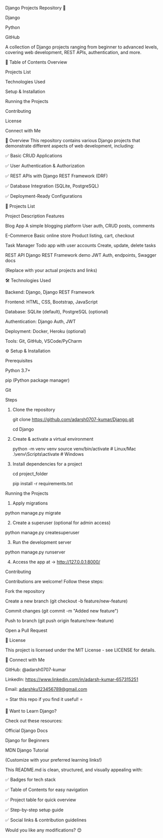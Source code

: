 Django Projects Repository 🚀

Django

Python

GitHub


A collection of Django projects ranging from beginner to advanced levels, covering web development, REST APIs, authentication, and more.


📌 Table of Contents
Overview

Projects List

Technologies Used

Setup & Installation

Running the Projects

Contributing

License

Connect with Me

📌 Overview
This repository contains various Django projects that demonstrate different aspects of web development, including:

✅ Basic CRUD Applications

✅ User Authentication & Authorization

✅ REST APIs with Django REST Framework (DRF)

✅ Database Integration (SQLite, PostgreSQL)

✅ Deployment-Ready Configurations


📌 Projects List

Project	Description	Features

Blog App	A simple blogging platform	User auth, CRUD posts, comments

E-Commerce	Basic online store	Product listing, cart, checkout

Task Manager	Todo app with user accounts	Create, update, delete tasks

REST API	Django REST Framework demo	JWT Auth, endpoints, Swagger docs

(Replace with your actual projects and links)


🛠️ Technologies Used

Backend: Django, Django REST Framework


Frontend: HTML, CSS, Bootstrap, JavaScript


Database: SQLite (default), PostgreSQL (optional)


Authentication: Django Auth, JWT


Deployment: Docker, Heroku (optional)


Tools: Git, GitHub, VSCode/PyCharm


⚙️ Setup & Installation

Prerequisites

Python 3.7+


pip (Python package manager)


Git


Steps
1. Clone the repository
 
    git clone https://github.com/adarsh0707-kumar/Django.git
   
    cd Django
2. Create & activate a virtual environment
   
    python -m venv venv
    source venv/bin/activate  # Linux/Mac
    .\venv\Scripts\activate  # Windows
3. Install dependencies for a project
   
     cd project_folder
   
    pip install -r requirements.txt
   
Running the Projects

1. Apply migrations

  python manage.py migrate
  
2. Create a superuser (optional for admin access)
   

  python manage.py createsuperuser

3. Run the development server
   

  python manage.py runserver
  
4. Access the app at → http://127.0.0.1:8000/
   


Contributing

Contributions are welcome! Follow these steps:


Fork the repository


Create a new branch (git checkout -b feature/new-feature)


Commit changes (git commit -m "Added new feature")


Push to branch (git push origin feature/new-feature)


Open a Pull Request


📜 License

This project is licensed under the MIT License - see LICENSE for details.


📧 Connect with Me

GitHub: @adarsh0707-kumar


LinkedIn: https://www.linkedin.com/in/adarsh-kumar-657315251


Email: adarshku123456789@gmail.com


⭐ Star this repo if you find it useful! ⭐


🔹 Want to Learn Django?

Check out these resources:


Official Django Docs


Django for Beginners


MDN Django Tutorial


(Customize with your preferred learning links!)


This README.md is clean, structured, and visually appealing with:

✅ Badges for tech stack

✅ Table of Contents for easy navigation

✅ Project table for quick overview

✅ Step-by-step setup guide

✅ Social links & contribution guidelines


Would you like any modifications? 😊

